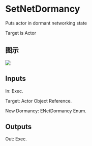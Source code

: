 # SetNetDormancy

Puts actor in dormant networking state

Target is Actor

## 图示

![]($-20221218-20114515.png)

## Inputs

In: Exec.

Target: Actor Object Reference.

New Dormancy: ENetDormancy Enum.  

## Outputs

Out: Exec.

